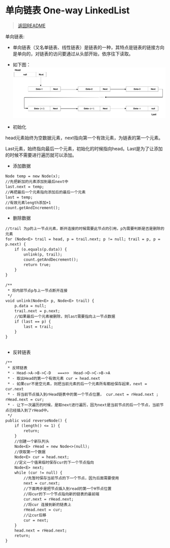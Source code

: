 # 单向链表 One-way LinkedList

> [返回README](../../../../README.md)


单向链表:

- 单向链表（又名单链表、线性链表）是链表的一种，其特点是链表的链接方向是单向的，对链表的访问要通过从头部开始，依序往下读取。
- 如下图：
![one-way-linked-list-1.png](one-way-linked-list-1.png)

- 初始化

head元素始终为空数据元素，next指向第一个有效元素，为链表的第一个元素。

Last元素，始终指向最后一个元素，初始化的时候指向head。Last是为了让添加的时候不需要进行遍历就可以添加。

- 添加数据

```    
Node temp = new Node(x);
//先把新加的元素添加到最后next中
last.next = temp;
//再把最后一个元素指向添加后的最后一个元素
last = temp;
//有效元素length添加+1
count.getAndIncrement();
```

- 删除数据

```
//trail 为p的上一节点元素，断开连接的时候需要此节点的引用，p为需要判断是否是删除的元素
for (Node<E> trail = head, p = trail.next; p != null; trail = p, p = p.next) {
    if (o.equals(p.data)) {
        unlink(p, trail);
        count.getAndDecrement();
        return true;
    }
}

/**
 * 将内部节点p与上一节点断开连接
 */
void unlink(Node<E> p, Node<E> trail) {
    p.data = null;
    trail.next = p.next;
    //如果最后一个元素被删除，则last需要指向上一节点数据
    if (last == p) {
        last = trail;
    }
}
    
 ```

- 反转链表

```
/**
 * 反转链表
 * - Head->A->B->C-D   ===>>  Head->D->C->B->A
 * - 取出Head的第一个有效元素 cur = head.next
 * - 如果cur不是空元素，则把当前元素的后一个元素所有都给保存起来，next = cur.next
 * - 将当前节点插入到rHead链表中的第一个节点位置， cur.next = rHead.next ; rHead.next = cur;
 * - 让下一次遍历的时候，是取next进行遍历，因为next是当前节点的后一个节点，当前节点已经插入到了rHead中。
 */
public void reverseNode() {
    if (length() <= 1) {
        return;
    }
    //创建一个新队列头
    Node<E> rHead = new Node<>(null);
    //获取第一个数据
    Node<E> cur = head.next;
    //定义一个值来临时保存cur的下一个节点指向
    Node<E> next;
    while (cur != null) {
        //先暂时保存当前节点的下一个节点，因为后面需要使用
        next = cur.next;
        //下面两步是把节点插入到read的第一个H节点位置
        //将cur的下一个节点指向新的链表的最前端
        cur.next = rHead.next;
        //将cur 连接到新的链表上
        rHead.next = cur;
        //让cur后移
        cur = next;
    }
    head.next = rHead.next;
    return;
}

```
